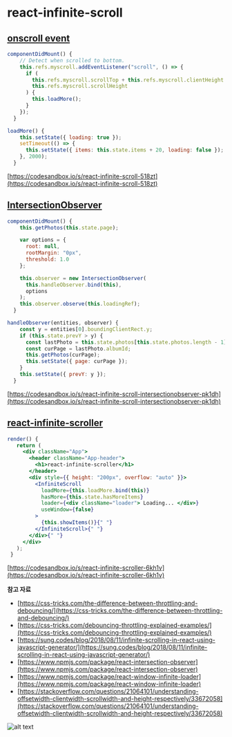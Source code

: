 # react-infinite-scroll

## [onscroll event](https://www.w3schools.com/jsref/event_onscroll.asp)
```jsx
componentDidMount() {
    // Detect when scrolled to bottom.
    this.refs.myscroll.addEventListener("scroll", () => {
      if (
        this.refs.myscroll.scrollTop + this.refs.myscroll.clientHeight >=
        this.refs.myscroll.scrollHeight
      ) {
        this.loadMore();
      }
    });
  }
```

```jsx
loadMore() {
    this.setState({ loading: true });
    setTimeout(() => {
      this.setState({ items: this.state.items + 20, loading: false });
    }, 2000);
  }
```

[https://codesandbox.io/s/react-infinite-scroll-518zt](https://codesandbox.io/s/react-infinite-scroll-518zt)



## [IntersectionObserver](https://developer.mozilla.org/ko/docs/Web/API/IntersectionObserver)
```jsx
componentDidMount() {
    this.getPhotos(this.state.page);

    var options = {
      root: null,
      rootMargin: "0px",
      threshold: 1.0
    };

    this.observer = new IntersectionObserver(
      this.handleObserver.bind(this),
      options
    );
    this.observer.observe(this.loadingRef);
  }
```

```jsx
handleObserver(entities, observer) {
    const y = entities[0].boundingClientRect.y;
    if (this.state.prevY > y) {
      const lastPhoto = this.state.photos[this.state.photos.length - 1];
      const curPage = lastPhoto.albumId;
      this.getPhotos(curPage);
      this.setState({ page: curPage });
    }
    this.setState({ prevY: y });
  }
```

[https://codesandbox.io/s/react-infinite-scroll-intersectionobserver-pk1dh](https://codesandbox.io/s/react-infinite-scroll-intersectionobserver-pk1dh)

## [react-infinite-scroller](https://www.npmjs.com/package/react-infinite-scroller)
 ```jsx
 render() {
    return (
      <div className="App">
        <header className="App-header">
          <h1>react-infinite-scroller</h1>
        </header>
        <div style={{ height: "200px", overflow: "auto" }}>
          <InfiniteScroll
            loadMore={this.loadMore.bind(this)}
            hasMore={this.state.hasMoreItems}
            loader={<div className="loader"> Loading... </div>}
            useWindow={false}
          >
            {this.showItems()}{" "}
          </InfiniteScroll>{" "}
        </div>{" "}
      </div>
    );
  }
  ```
  [https://codesandbox.io/s/react-infinite-scroller-6kh1v](https://codesandbox.io/s/react-infinite-scroller-6kh1v)

**참고 자료**
* [https://css-tricks.com/the-difference-between-throttling-and-debouncing/](https://css-tricks.com/the-difference-between-throttling-and-debouncing/)
* [https://css-tricks.com/debouncing-throttling-explained-examples/](https://css-tricks.com/debouncing-throttling-explained-examples/)
* [https://sung.codes/blog/2018/08/11/infinite-scrolling-in-react-using-javascript-generator/](https://sung.codes/blog/2018/08/11/infinite-scrolling-in-react-using-javascript-generator/)
* [https://www.npmjs.com/package/react-intersection-observer](https://www.npmjs.com/package/react-intersection-observer)
* [https://www.npmjs.com/package/react-window-infinite-loader](https://www.npmjs.com/package/react-window-infinite-loader)
* [https://stackoverflow.com/questions/21064101/understanding-offsetwidth-clientwidth-scrollwidth-and-height-respectively/33672058](https://stackoverflow.com/questions/21064101/understanding-offsetwidth-clientwidth-scrollwidth-and-height-respectively/33672058)

![alt text](https://i.stack.imgur.com/5AAyW.png "css box model")
